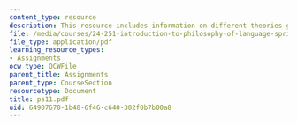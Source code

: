 ```yaml
---
content_type: resource
description: This resource includes information on different theories given by Lewis.
file: /media/courses/24-251-introduction-to-philosophy-of-language-spring-2006/649076701b486f46c640302f0b7b00a8_ps11.pdf
file_type: application/pdf
learning_resource_types:
- Assignments
ocw_type: OCWFile
parent_title: Assignments
parent_type: CourseSection
resourcetype: Document
title: ps11.pdf
uid: 64907670-1b48-6f46-c640-302f0b7b00a8
---
```

